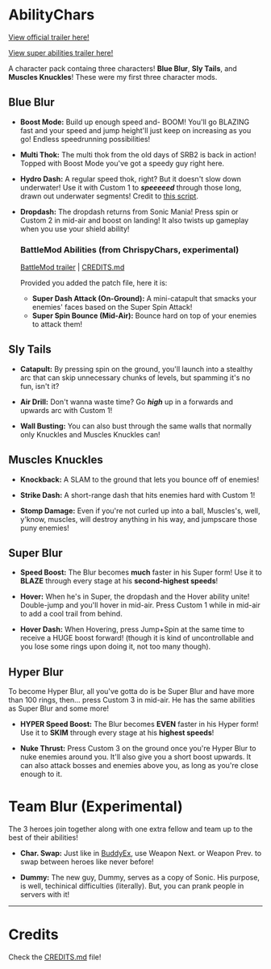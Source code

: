 # AbilityChars
[View official trailer here!](https://www.youtube.com/watch?v=XWz0-E3x7ow&ab_channel=SonicTurbo)

[View super abilities trailer here!](https://youtu.be/UcsYT7k4QEc)

A character pack containg three characters! **Blue Blur**, **Sly Tails**, and **Muscles Knuckles**!
These were my first three character mods.

## Blue Blur

- **Boost Mode:** Build up enough speed and- BOOM! You'll go BLAZING fast and your speed and jump height'll just keep on increasing as you go! Endless speedrunning possibilities!

- **Multi Thok:** The multi thok from the old days of SRB2 is back in action! Topped with Boost Mode you've got a speedy guy right here.

- **Hydro Dash:** A regular speed thok, right? But it doesn't slow down underwater! Use it with Custom 1 to ***speeeeed*** through those long, drawn out underwater segments! Credit to [this script](https://mb.srb2.org/threads/everyone-gets-a-thok.27956/).
  
- **Dropdash:** The dropdash returns from Sonic Mania! Press spin or Custom 2 in mid-air and boost on landing! It also twists up gameplay when you use your shield ability!

  ### BattleMod Abilities (from ChrispyChars, experimental)
  [BattleMod trailer](https://www.youtube.com/watch?v=k4AuNP2qZqg&ab_channel=SonicTurbo) | [CREDITS.md](https://github.com/A-Star100/srb2-mods/blob/main/CREDITS.md)
  
  Provided you added the patch file, here it is:

  - **Super Dash Attack (On-Ground):** A mini-catapult that smacks your enemies' faces based on the Super Spin Attack!
  - **Super Spin Bounce (Mid-Air):** Bounce hard on top of your enemies to attack them!

## Sly Tails

- **Catapult:** By pressing spin on the ground, you'll launch into a stealthy arc that can skip unnecessary chunks of levels, but spamming it's no fun, isn't it?

- **Air Drill:** Don't wanna waste time? Go ***high*** up in a forwards and upwards arc with Custom 1!

- **Wall Busting:** You can also bust through the same walls that normally only Knuckles and Muscles Knuckles can!

## Muscles Knuckles

- **Knockback:** A SLAM to the ground that lets you bounce off of enemies!

- **Strike Dash:** A short-range dash that hits enemies hard with Custom 1!

- **Stomp Damage:** Even if you're not curled up into a ball, Muscles's, well, y'know, muscles, will destroy anything in his way, and jumpscare those puny enemies!

## Super Blur

- **Speed Boost:** The Blur becomes **much** faster in his Super form! Use it to **BLAZE** through every stage at his **second-highest speeds**!
  
- **Hover:** When he's in Super, the dropdash and the Hover ability unite! Double-jump and you'll hover in mid-air. Press Custom 1 while in mid-air to add a cool trail from behind.
  
- **Hover Dash:** When Hovering, press Jump+Spin at the same time to receive a HUGE boost forward! (though it is kind of uncontrollable and you lose some rings upon doing it, not too many though).

## Hyper Blur
To become Hyper Blur, all you've gotta do is be Super Blur and have more than 100 rings, then... press Custom 3 in mid-air. He has the same abilities as Super Blur and some more!

- **HYPER Speed Boost:** The Blur becomes **EVEN** faster in his Hyper form! Use it to **SKIM** through every stage at his **highest speeds**!

- **Nuke Thrust:** Press Custom 3 on the ground once you're Hyper Blur to nuke enemies around you. It'll also give you a short boost upwards. It can also attack bosses and enemies above you, as long as you're close enough to it.

# Team Blur (Experimental)
The 3 heroes join together along with one extra fellow and team up to the best of their abilities!

- **Char. Swap:** Just like in [BuddyEx](https://mb.srb2.org/threads/buddyex.30566/), use Weapon Next. or Weapon Prev. to swap between heroes like never before!

- **Dummy:** The new guy, Dummy, serves as a copy of Sonic. His purpose, is well, techinical difficulties (literally). But, you can prank people in servers with it!

_________

# Credits
Check the [CREDITS.md](https://github.com/A-Star100/srb2-mods/blob/main/CREDITS.md) file!


